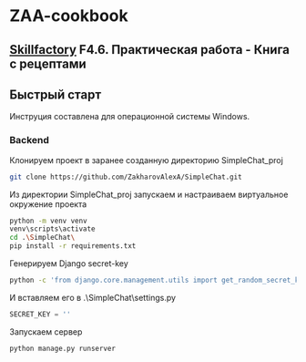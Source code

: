 # ZAA-cookbook
## [Skillfactory](https://skillfactory.ru) F4.6. Практическая работа - Книга с рецептами

<H2>Быстрый старт</H2>

Инструция составлена для операционной системы Windows.<br>

<H3>Backend</H3>

Клонируем проект в заранее созданную директорию SimpleChat_proj
```bash
git clone https://github.com/ZakharovAlexA/SimpleChat.git
```

Из директории SimpleChat_proj запускаем и настраиваем виртуальное окружение проекта
```bash
python -m venv venv
venv\scripts\activate
cd .\SimpleChat\ 
pip install -r requirements.txt
```

Генерируем Django secret-key
```bash
python -c 'from django.core.management.utils import get_random_secret_key; print(get_random_secret_key())'
```
И вставляем его в .\SimpleChat\settings.py
```python
SECRET_KEY = ''
```
Запускаем сервер
```bash
python manage.py runserver
```
